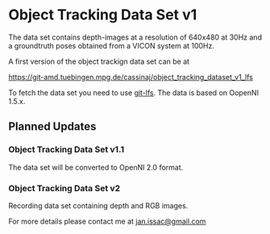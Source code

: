 # Object Tracking Data Set v1
The data set contains depth-images at a resolution of 640x480 at 30Hz and a groundtruth poses obtained from a VICON system at 100Hz.

A first version of the object trackign data set can be at

  https://git-amd.tuebingen.mpg.de/cassinaj/object_tracking_dataset_v1_lfs
  
To fetch the data set you need to use [git-lfs](https://git-lfs.github.com). The data is based on OopenNI 1.5.x.

## Planned Updates
### Object Tracking Data Set v1.1
The data set will be converted to OpenNI 2.0 format. 

### Object Tracking Data Set v2
Recording data set containing depth and RGB images.

For more details please contact me at jan.issac@gmail.com

